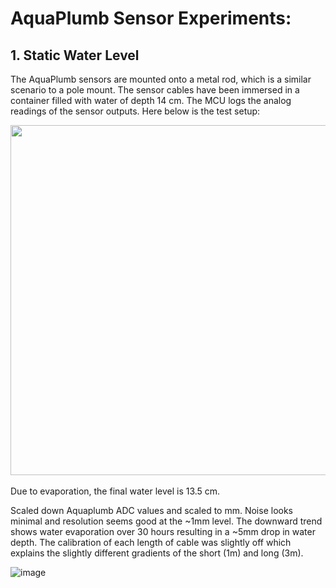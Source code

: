 # AquaPlumb Sensor Experiments:

## 1. Static Water Level
The AquaPlumb sensors are mounted onto a metal rod, which is a similar scenario to a pole mount. The sensor cables have been immersed in a container filled with water of  depth 14 cm. The MCU logs the analog readings of the sensor outputs. Here below is the test setup:

<img src="https://github.com/floodsense/sensor_experiments/blob/master/img/aquaplumb_static.jpg?raw=true" width="560">

<br />
<br />
Due to evaporation, the final water level is 13.5 cm. 

Scaled down Aquaplumb ADC values and scaled to mm. Noise looks minimal and resolution seems good at the ~1mm level. The downward trend shows water evaporation over 30 hours resulting in a ~5mm drop in water depth. The calibration of each length of cable was slightly off which explains the slightly different gradients of the short (1m) and long (3m).

![image](https://user-images.githubusercontent.com/5649897/99604098-bfa40300-29d2-11eb-91b2-13618b62586e.png)
